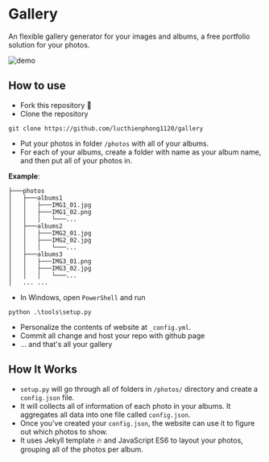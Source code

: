 # Gallery

An flexible gallery generator for your images and albums, a free portfolio solution for your photos.

![demo](./demo.gif)

## How to use

- Fork this repository 🍴
- Clone the repository
```
git clone https://github.com/lucthienphong1120/gallery
```
- Put your photos in folder `/photos` with all of your albums.
- For each of your albums, create a folder with name as your album name, and then put all of your photos in.

**Example**:
```
├───photos
│   ├───albums1
│   │   ├───IMG1_01.jpg
│   │   ├───IMG1_02.png
│   │   │   └───...
│   ├───albums2
│   │   ├───IMG2_01.jpg
│   │   ├───IMG2_02.jpg
│   │   │   └───...
│   ├───albums3
│   │   ├───IMG3_01.png
│   │   ├───IMG3_02.jpg
│   │   │   └───...
│   ... ...
```
- In Windows, open `PowerShell` and run
```
python .\tools\setup.py
```
- Personalize the contents of website at `_config.yml`.
- Commit all change and host your repo with github page
- ... and that's all your gallery

## How It Works

- `setup.py` will go through all of folders in `/photos/` directory and create a `config.json` file.
- It will collects all of information of each photo in your albums. It aggregates all data into one file called `config.json`.
- Once you've created your `config.json`, the website can use it to figure out which photos to show.
- It uses Jekyll template 🔥 and JavaScript ES6 to layout your photos, grouping all of the photos per album.
